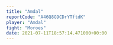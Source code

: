 ```yaml
---
title: "Amdal"
reportCode: "A46Q8G9CDrYTftdK"
player: "Amdal"
fight: "Moroes"
date: 2021-07-11T18:57:14.471000+00:00
---
```

